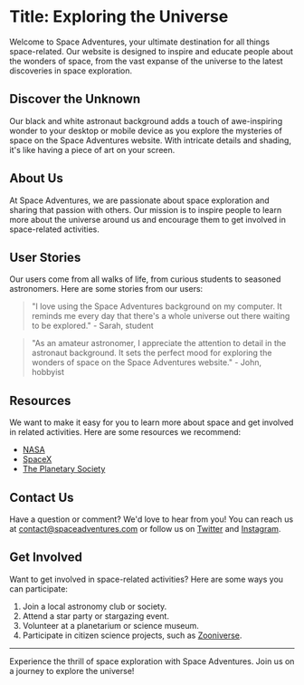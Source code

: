 <!--font:Montserrat-->

# Title: Exploring the Universe

Welcome to Space Adventures, your ultimate destination for all things space-related. Our website is designed to inspire and educate people about the wonders of space, from the vast expanse of the universe to the latest discoveries in space exploration.

## Discover the Unknown
Our black and white astronaut background adds a touch of awe-inspiring wonder to your desktop or mobile device as you explore the mysteries of space on the Space Adventures website. With intricate details and shading, it's like having a piece of art on your screen.

## About Us
At Space Adventures, we are passionate about space exploration and sharing that passion with others. Our mission is to inspire people to learn more about the universe around us and encourage them to get involved in space-related activities.

## User Stories
Our users come from all walks of life, from curious students to seasoned astronomers. Here are some stories from our users:

> "I love using the Space Adventures background on my computer. It reminds me every day that there's a whole universe out there waiting to be explored." - Sarah, student

> "As an amateur astronomer, I appreciate the attention to detail in the astronaut background. It sets the perfect mood for exploring the wonders of space on the Space Adventures website." - John, hobbyist

## Resources
We want to make it easy for you to learn more about space and get involved in related activities. Here are some resources we recommend:

- [NASA](#nasa)
- [SpaceX](#spacex)
- [The Planetary Society](#the-planetary-society)

## Contact Us
Have a question or comment? We'd love to hear from you! You can reach us at [contact@spaceadventures.com](mailto:contact@spaceadventures.com) or follow us on [Twitter](#twitter) and [Instagram](#instagram).

## Get Involved
Want to get involved in space-related activities? Here are some ways you can participate:

1. Join a local astronomy club or society.
2. Attend a star party or stargazing event.
3. Volunteer at a planetarium or science museum.
4. Participate in citizen science projects, such as [Zooniverse](#zooniverse).

---

Experience the thrill of space exploration with Space Adventures. Join us on a journey to explore the universe!

<!--

Write me content for website with wallpaper which alt text is:

"A black and white outline of an astronaut exploring a distant planet, with intricate details and shading."

The name/title of the page should not be 1:1 copy of the alt text but rather a real content of the website which is using this wallpaper.

- Use markdown format 
- Start with heading
- Heading should be short and concise
- The content should look like a real website 
- The website should not be about the wallpaper, wallpaper is just a related background
- Heading should be contain work "wallpaper" or "background"
- Include real sections like references, contact, user stories, etc. use things relevant to the page purpose.
- Feel free to use structure like headings, bullets, numbering, blockquotes, paragraphs, horizontal lines, etc.
- You can use formatting like bold or _italic_
- You can include UTF-8 emojis
- Links should be only #hash anchors (and you can refer to the document itself)
- Do not include images


---


# Space Adventures Wallpaper: Explore the Unknown

Welcome to Space Adventures, where we take you on a journey through the vast expanse of space. Our black and white astronaut wallpaper is the perfect backdrop for your desktop or mobile device as you explore our website.

## About Us
At Space Adventures, we are passionate about space exploration and sharing that passion with others. Our mission is to inspire people to learn more about the universe around us and encourage them to get involved in space-related activities.

## User Stories
Our users come from all walks of life, from curious students to seasoned astronomers. Here are some stories from our users:

> "I love using the Space Adventures wallpaper on my computer. It reminds me every day that there's a whole universe out there waiting to be explored." - Sarah, student

> "As an amateur astronomer, I appreciate the attention to detail in the astronaut wallpaper. It's like having a piece of art on my screen." - John, hobbyist

## Resources
We want to make it easy for you to learn more about space and get involved in related activities. Here are some resources we recommend:

- [NASA](#nasa)
- [SpaceX](#spacex)
- [The Planetary Society](#the-planetary-society)

## Contact Us
Have a question or comment? We'd love to hear from you! You can reach us at [contact@spaceadventures.com](mailto:contact@spaceadventures.com) or follow us on [Twitter](#twitter) and [Instagram](#instagram).

## Get Involved
Want to get involved in space-related activities? Here are some ways you can participate:

1. Join a local astronomy club or society.
2. Attend a star party or stargazing event.
3. Volunteer at a planetarium or science museum.
4. Participate in citizen science projects, such as [Zooniverse](#zooniverse).

---

Experience the thrill of space exploration with our astronaut wallpaper. Join us on a journey to explore the unknown!


---


Heading should not include word "wallpaper". The website should not be about the wallpaper itself, wallpaper is just a related background, rewrite whole content.


---


# Discover the Wonders of Space with Space Adventures

Welcome to Space Adventures, your go-to source for all things space-related. Our website is designed to inspire and educate people about the wonders of space, from the vast expanse of the universe to the latest discoveries in space exploration.

## Explore the Unknown
Our black and white astronaut background is the perfect complement to your desktop or mobile device as you explore our website. With intricate details and shading, it's like having a piece of art on your screen.

## About Us
At Space Adventures, we are passionate about space exploration and sharing that passion with others. Our mission is to inspire people to learn more about the universe around us and encourage them to get involved in space-related activities.

## User Stories
Our users come from all walks of life, from curious students to seasoned astronomers. Here are some stories from our users:

> "I love using the Space Adventures background on my computer. It reminds me every day that there's a whole universe out there waiting to be explored." - Sarah, student

> "As an amateur astronomer, I appreciate the attention to detail in the astronaut background. It sets the tone for exploring the wonders of space on the Space Adventures website." - John, hobbyist

## Resources
We want to make it easy for you to learn more about space and get involved in related activities. Here are some resources we recommend:

- [NASA](#nasa)
- [SpaceX](#spacex)
- [The Planetary Society](#the-planetary-society)

## Contact Us
Have a question or comment? We'd love to hear from you! You can reach us at [contact@spaceadventures.com](mailto:contact@spaceadventures.com) or follow us on [Twitter](#twitter) and [Instagram](#instagram).

## Get Involved
Want to get involved in space-related activities? Here are some ways you can participate:

1. Join a local astronomy club or society.
2. Attend a star party or stargazing event.
3. Volunteer at a planetarium or science museum.
4. Participate in citizen science projects, such as [Zooniverse](#zooniverse).

---

Experience the thrill of space exploration with Space Adventures. Join us on a journey to explore the unknown!


---


Heading is too long, rewrite whole content.


---


# Space Adventures: Explore the Wonders of the Universe

Welcome to Space Adventures, your gateway to the universe. Our website is designed to inspire and educate people about the wonders of space, from the vast expanse of the universe to the latest discoveries in space exploration.

## Discover the Unknown
Our black and white astronaut background sets the tone for exploring the mysteries of space on the Space Adventures website. With intricate details and shading, it's like having a piece of art on your screen.

## About Us
At Space Adventures, we are passionate about space exploration and sharing that passion with others. Our mission is to inspire people to learn more about the universe around us and encourage them to get involved in space-related activities.

## User Stories
Our users come from all walks of life, from curious students to seasoned astronomers. Here are some stories from our users:

> "I love using the Space Adventures background on my computer. It reminds me every day that there's a whole universe out there waiting to be explored." - Sarah, student

> "As an amateur astronomer, I appreciate the attention to detail in the astronaut background. It's the perfect backdrop for exploring the wonders of space on the Space Adventures website." - John, hobbyist

## Resources
We want to make it easy for you to learn more about space and get involved in related activities. Here are some resources we recommend:

- [NASA](#nasa)
- [SpaceX](#spacex)
- [The Planetary Society](#the-planetary-society)

## Contact Us
Have a question or comment? We'd love to hear from you! You can reach us at [contact@spaceadventures.com](mailto:contact@spaceadventures.com) or follow us on [Twitter](#twitter) and [Instagram](#instagram).

## Get Involved
Want to get involved in space-related activities? Here are some ways you can participate:

1. Join a local astronomy club or society.
2. Attend a star party or stargazing event.
3. Volunteer at a planetarium or science museum.
4. Participate in citizen science projects, such as [Zooniverse](#zooniverse).

---

Experience the thrill of space exploration with Space Adventures. Join us on a journey to explore the wonders of the universe!


---


Heading is too long, rewrite whole content.


---


# Space Adventures: Explore the Universe with Us

Welcome to Space Adventures, your ultimate destination for all things space-related. Our website is designed to inspire and educate people about the wonders of space, from the vast expanse of the universe to the latest discoveries in space exploration.

## Discover the Unknown
Our black and white astronaut background adds a touch of awe-inspiring wonder to your desktop or mobile device as you explore the mysteries of space on the Space Adventures website. With intricate details and shading, it's like having a piece of art on your screen.

## About Us
At Space Adventures, we are passionate about space exploration and sharing that passion with others. Our mission is to inspire people to learn more about the universe around us and encourage them to get involved in space-related activities.

## User Stories
Our users come from all walks of life, from curious students to seasoned astronomers. Here are some stories from our users:

> "I love using the Space Adventures background on my computer. It reminds me every day that there's a whole universe out there waiting to be explored." - Sarah, student

> "As an amateur astronomer, I appreciate the attention to detail in the astronaut background. It sets the perfect mood for exploring the wonders of space on the Space Adventures website." - John, hobbyist

## Resources
We want to make it easy for you to learn more about space and get involved in related activities. Here are some resources we recommend:

- [NASA](#nasa)
- [SpaceX](#spacex)
- [The Planetary Society](#the-planetary-society)

## Contact Us
Have a question or comment? We'd love to hear from you! You can reach us at [contact@spaceadventures.com](mailto:contact@spaceadventures.com) or follow us on [Twitter](#twitter) and [Instagram](#instagram).

## Get Involved
Want to get involved in space-related activities? Here are some ways you can participate:

1. Join a local astronomy club or society.
2. Attend a star party or stargazing event.
3. Volunteer at a planetarium or science museum.
4. Participate in citizen science projects, such as [Zooniverse](#zooniverse).

---

Experience the thrill of space exploration with Space Adventures. Join us on a journey to explore the universe!


---


Write me a Google font which is best fitting for the website.

Pick from the list:
- Barlow Condensed
- IBM Plex Sans
- Futura
- Exo 2
- Alegreya
- Lobster
- Montserrat
- Lato
- Great Vibes
- Inter
- Open Sans
- Roboto
- Raleway
- Dancing Script
- Playfair Display
- Orbitron
- Poppins


Write just the font name nothing else.


---


Montserrat

-->
